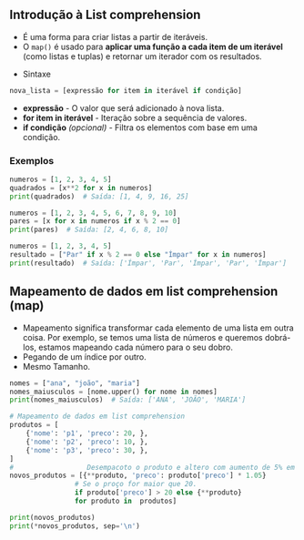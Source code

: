 ## Introdução à List comprehension 
- É uma forma para criar listas a partir de iteráveis.
- O `map()` é usado para **aplicar uma função a cada item de um iterável** (como listas e tuplas) e retornar um iterador com os resultados.

+ Sintaxe 
```python
nova_lista = [expressão for item in iterável if condição]
```
- **expressão** - O valor que será adicionado à nova lista.  
- **for item in iterável** - Iteração sobre a sequência de valores.  
- **if condição** *(opcional)* - Filtra os elementos com base em uma condição.  

### Exemplos   
```python
numeros = [1, 2, 3, 4, 5]
quadrados = [x**2 for x in numeros]
print(quadrados)  # Saída: [1, 4, 9, 16, 25]
```

```python
numeros = [1, 2, 3, 4, 5, 6, 7, 8, 9, 10]
pares = [x for x in numeros if x % 2 == 0]
print(pares)  # Saída: [2, 4, 6, 8, 10]
```

```python
numeros = [1, 2, 3, 4, 5]
resultado = ["Par" if x % 2 == 0 else "Ímpar" for x in numeros]
print(resultado)  # Saída: ['Ímpar', 'Par', 'Ímpar', 'Par', 'Ímpar']
```

## Mapeamento de dados em list comprehension (map)
- Mapeamento significa transformar cada elemento de uma lista em outra coisa. Por exemplo, se temos uma lista de números e queremos dobrá-los, estamos mapeando cada número para o seu dobro.
- Pegando de um índice por outro.
- Mesmo Tamanho.

````python
nomes = ["ana", "joão", "maria"]
nomes_maiusculos = [nome.upper() for nome in nomes]
print(nomes_maiusculos)  # Saída: ['ANA', 'JOÃO', 'MARIA']
````

```` py
# Mapeamento de dados em list comprehension
produtos = [
    {'nome': 'p1', 'preco': 20, },
    {'nome': 'p2', 'preco': 10, },
    {'nome': 'p3', 'preco': 30, },
]
#                  Desempacoto o produto e altero com aumento de 5% em cada um. 
novos_produtos = [{**produto, 'preco': produto['preco'] * 1.05}
                # Se o proço for maior que 20. 
                if produto['preco'] > 20 else {**produto}  
                for produto in  produtos]

print(novos_produtos)
print(*novos_produtos, sep='\n')

````

 

